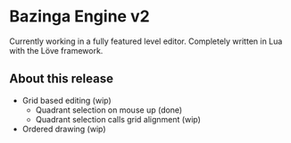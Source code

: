 Bazinga Engine v2
=================

Currently working in a fully featured level editor.
Completely written in Lua with the Löve framework.

About this release
------------------

* Grid based editing (wip)
    - Quadrant selection on mouse up (done)
    - Quadrant selection calls grid alignment (wip)
* Ordered drawing (wip)